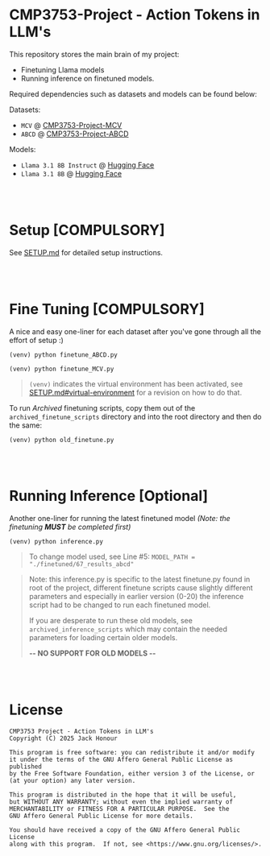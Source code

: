 # CMP3753-Project - Action Tokens in LLM's

This repository stores the main brain of my project:
- Finetuning Llama models
- Running inference on finetuned models.

Required dependencies such as datasets and models can be found below:

Datasets:
- `MCV` @ [CMP3753-Project-MCV](https://github.com/JaxkDev-UOL/CMP3753-Project-MCV)
- `ABCD` @ [CMP3753-Project-ABCD](https://github.com/JaxkDev-UOL/CMP3753-Project-ABCD)

Models:
- `Llama 3.1 8B Instruct` @ [Hugging Face](https://huggingface.co/meta-llama/Llama-3.1-8B-Instruct/)
- `Llama 3.1 8B` @ [Hugging Face](https://huggingface.co/meta-llama/Llama-3.1-8B/)

<br /><br />

# Setup [COMPULSORY]

See [SETUP.md](SETUP.md) for detailed setup instructions.

<br /><br />

# Fine Tuning [COMPULSORY]

A nice and easy one-liner for each dataset after you've gone through all the effort of setup :)

`(venv) python finetune_ABCD.py`

`(venv) python finetune_MCV.py`

> `(venv)` indicates the virtual environment has been activated, see [SETUP.md#virtual-environment](SETUP.md#33-virtual-environment) for a revision on how to do that.

To run *Archived* finetuning scripts, copy them out of the `archived_finetune_scripts` directory and into the root directory and then do the same:

`(venv) python old_finetune.py`

<br /><br />

# Running Inference [Optional]

Another one-liner for running the latest finetuned model *(Note: the finetuning **MUST** be completed first)*

`(venv) python inference.py`

> To change model used, see Line #5: `MODEL_PATH = "./finetuned/67_results_abcd"`

> Note: this inference.py is specific to the latest finetune.py found in root of the project, different finetune scripts cause slightly different parameters and especially in earlier version (0-20) the inference script had to be changed to run each finetuned model.
>
> If you are desperate to run these old models, see `archived_inference_scripts` which may contain the needed parameters for loading certain older models.
>
> **-- NO SUPPORT FOR OLD MODELS --**

<br /><br />

# License
    CMP3753 Project - Action Tokens in LLM's
    Copyright (C) 2025 Jack Honour

    This program is free software: you can redistribute it and/or modify
    it under the terms of the GNU Affero General Public License as published
    by the Free Software Foundation, either version 3 of the License, or
    (at your option) any later version.

    This program is distributed in the hope that it will be useful,
    but WITHOUT ANY WARRANTY; without even the implied warranty of
    MERCHANTABILITY or FITNESS FOR A PARTICULAR PURPOSE.  See the
    GNU Affero General Public License for more details.

    You should have received a copy of the GNU Affero General Public License
    along with this program.  If not, see <https://www.gnu.org/licenses/>.